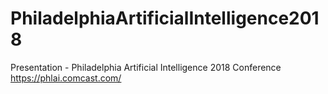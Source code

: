 # PhiladelphiaArtificialIntelligence2018
Presentation - Philadelphia Artificial Intelligence 2018 Conference
https://phlai.comcast.com/

